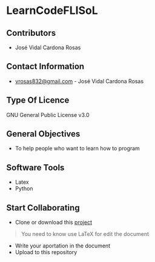 # LearnCodeFLISoL
## Contributors
- José Vidal Cardona Rosas 
## Contact Information
- vrosas832@gmail.com - José Vidal Cardona Rosas
## Type Of Licence
GNU General Public License v3.0
## General Objectives
- To help people who want to learn how to program
## Software Tools
- Latex
- Python
## Start Collaborating
- Clone or download this [project](https://github.com/Ladivcr/LearnCodeFLISoL)
> You need to know use LaTeX for edit the document
- Write your aportation in the document
- Upload to this repository
